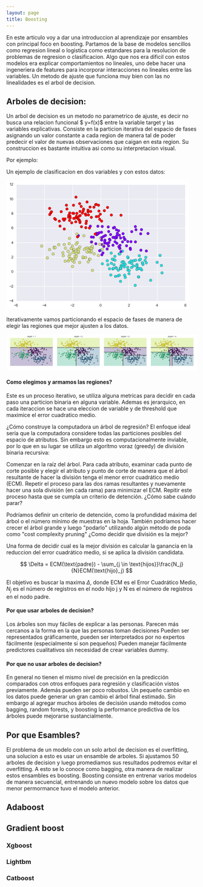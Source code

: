```yaml
---
layout: page
title: Boosting
---
```


En este articulo voy a dar una introduccion al aprendizaje por ensambles con principal foco en boosting. Partamos de la base de modelos sencillos como regresion lineal o logistica como estandares para la resolucion de problemas de regresion o clasificacion. Algo que nos era dificil con estos modelos era explicar comportamientos no lineales, uno debe hacer una ingeneriera de features para incorporar interacciones no lineales entre las variables. Un metodo de ajuste que funciona muy bien con las no linealidades es el arbol de decision.


## Arboles de decision:

Un arbol de decision es un metodo no parametrico de ajuste, es decir no busca una relacion funcional $ y=f(x)$ entre la variable target y las variables explicativas. Consiste en la particion iterativa del espacio de fases asignando un valor constante a cada region de manera tal de poder predecir el valor de nuevas observaciones que caigan en esta region. Su construccion es bastante intuitiva asi como su interpretacion visual. 

Por ejemplo:

Un ejemplo de clasificacion en dos variables y con estos datos:

![](https://github.com/carabedo/carabedo.github.io/raw/main/assets/img/dt_0.png)


Iterativamente vamos particionando el espacio de fases de manera de elegir las regiones que mejor ajusten a los datos.

![](https://github.com/carabedo/carabedo.github.io/raw/main/assets/img/dt_1.png)

#### Como elegimos y armamos las regiones?

Este es un proceso iterativo, se utiliza alguna metricas para decidir en cada paso una particion binaria en alguna variable. Ademas es jerarquico, en cada iteraccion se hace una eleccion de variable y de threshold que maximice el error cuadratico medio.

¿Cómo construye la computadora un árbol de regresión?
El enfoque ideal sería que la computadora considere todas las particiones posibles del espacio de atributos. Sin embargo esto es computacionalmente inviable, por lo que en su lugar se utiliza un algorítmo voraz (greedy) de división binaria recursiva:

Comenzar en la raíz del árbol.
Para cada atributo, examinar cada punto de corte posible y elegir el atributo y punto de corte de manera que el árbol resultante de hacer la división tenga el menor error cuadrático medio (ECM).
Repetir el proceso para las dos ramas resultantes y nuevamente hacer una sola división (en cada rama) para minimizar el ECM.
Repitir este proceso hasta que se cumpla un criterio de detención.
¿Cómo sabe cuándo parar?

Podríamos definir un criterio de detención, como la profundidad máxima del árbol o el número mínimo de muestras en la hoja.
También podríamos hacer crecer el árbol grande y luego "podarlo" utilizando algún método de poda como "cost complexity pruning"
¿Como decidir que división es la mejor?

Una forma de decidir cual es la mejor división es calcular la ganancia en la reduccion del error cuadrático medio, si se aplica la división candidata.

$$
\Delta = ECM(\text{padre}) - \sum_{j \in \text{hijos}}\frac{N_j}{N}ECM(\text{hijo}_j)
$$

El objetivo es buscar la maxima  $\Delta$, donde  ECM es el Error Cuadrático Medio,  $N_j$  es el número de registros en el nodo hijo j  y  N  es el número de registros en el nodo padre.

#### Por que usar arboles de decision?

Los árboles son muy fáciles de explicar a las personas.
Parecen más cercanos a la forma en la que las personas toman decisiones 
Pueden ser representados gráficamente, pueden ser interpretados por no expertos fácilmente (especialmente si son pequeños)
Pueden manejar fácilmente predictores cualitativos sin necesidad de crear variables dummy.

#### Por que no usar arboles de decision?

En general no tienen el mismo nivel de precisión en la predicción comparados con otros enfoques para regresión y clasificación vistos previamente. 
Además pueden ser poco robustos. Un pequeño cambio en los datos puede generar un gran cambio el árbol final estimado. Sin embargo al agregar muchos árboles de decisión usando métodos como bagging, random forests, y  boosting la performance predictiva de los árboles puede mejorarse sustancialmente. 





## Por que Esambles?

El problema de un modelo con un solo arbol de decision es el overfitting, una solucion a esto es usar un ensamble de arboles. Si ajustamos 50 arboles de decision y luego promediamos sus resultados podremos evitar el overfitting. A esto se lo conoce como bagging, otra manera de realizar estos ensambles es boosting.
Boosting consiste en entrenar varios modelos de manera secuencial, entrenando un nuevo modelo sobre los datos que menor permormance tuvo el modelo anterior. 

## Adaboost


## Gradient boost


### Xgboost

### Lightbm

### Catboost

